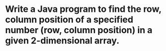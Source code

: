 # Write a Java program to find the row, column position of a specified number (row, column position) in a given 2-dimensional array.
